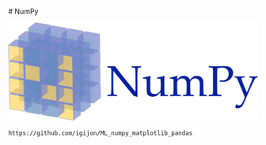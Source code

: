 # NumPy

![alt text](image-3.png)

```{warning}
https://github.com/igijon/ML_numpy_matplotlib_pandas
```
